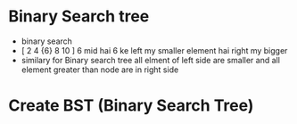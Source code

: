 # Binary Search tree
- binary search
- [ 2 4 {6} 8 10 ] 6 mid hai 6 ke left my smaller element hai right my bigger
- similary for Binary search tree all elment of left side are smaller and all element greater than node are in right side


# Create BST (Binary Search Tree)

```cpp

```

```cpp

```

```cpp

```

```cpp

```

```cpp

```

```cpp

```

```cpp

```

```cpp

```

```cpp

```